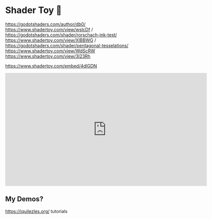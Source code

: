 # Shader Toy 🎨
https://godotshaders.com/author/db0/
https://www.shadertoy.com/view/wslcDf / https://godotshaders.com/shader/rorschach-ink-test/
https://www.shadertoy.com/view/XlBBWG / https://godotshaders.com/shader/pentagonal-tesselations/
https://www.shadertoy.com/view/WdScRW
https://www.shadertoy.com/view/3l23Rh

https://www.shadertoy.com/embed/4dlGDN

<iframe width="640" height="360" frameborder="0" src="https://www.shadertoy.com/embed/4dlGDN?gui=true&t=10&paused=true&muted=false" allowfullscreen></iframe>

## My Demos?
<https://iquilezles.org/> tutorials
